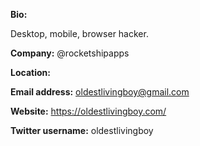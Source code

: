 **Bio:**

Desktop, mobile, browser hacker.

**Company:** @rocketshipapps

**Location:**

**Email address:** oldestlivingboy@gmail.com

**Website:** https://oldestlivingboy.com/

**Twitter username:** oldestlivingboy

